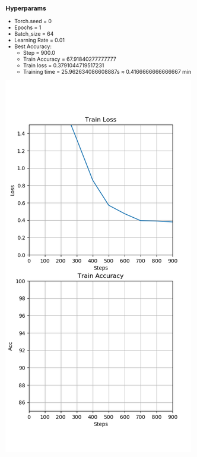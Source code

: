 
### Hyperparams
- Torch.seed = 0
- Epochs = 1
- Batch_size = 64
- Learning Rate = 0.01
- Best Accuracy:
    - Step = 900.0
    - Train Accuracy = 67.91840277777777
    - Train loss = 0.3791044719517231
    - Training time = 25.962634086608887s ≈ 0.4166666666666667 min

![Graphs](train.png)
